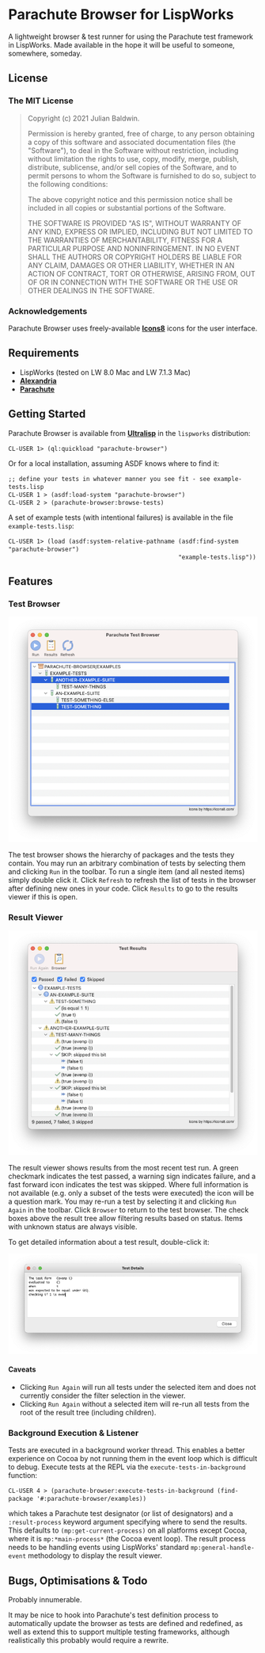 # Parachute Browser for LispWorks

A lightweight browser & test runner for using the Parachute test framework in LispWorks. Made
available in the hope it will be useful to someone, somewhere, someday.

## License

### The MIT License

> Copyright (c) 2021 Julian Baldwin.
>
> Permission is hereby granted, free of charge, to any person obtaining a copy of this software and
> associated documentation files (the "Software"), to deal in the Software without restriction,
> including without limitation the rights to use, copy, modify, merge, publish, distribute,
> sublicense, and/or sell copies of the Software, and to permit persons to whom the Software is
> furnished to do so, subject to the following conditions:
>
> The above copyright notice and this permission notice shall be included in all copies or
> substantial portions of the Software.
>
> THE SOFTWARE IS PROVIDED "AS IS", WITHOUT WARRANTY OF ANY KIND, EXPRESS OR IMPLIED, INCLUDING BUT
> NOT LIMITED TO THE WARRANTIES OF MERCHANTABILITY, FITNESS FOR A PARTICULAR PURPOSE AND
> NONINFRINGEMENT. IN NO EVENT SHALL THE AUTHORS OR COPYRIGHT HOLDERS BE LIABLE FOR ANY CLAIM,
> DAMAGES OR OTHER LIABILITY, WHETHER IN AN ACTION OF CONTRACT, TORT OR OTHERWISE, ARISING FROM, OUT
> OF OR IN CONNECTION WITH THE SOFTWARE OR THE USE OR OTHER DEALINGS IN THE SOFTWARE.

### Acknowledgements

Parachute Browser uses freely-available **[Icons8](https://icons8.com/)** icons for the user
interface.

## Requirements

- LispWorks (tested on LW 8.0 Mac and LW 7.1.3 Mac)
- **[Alexandria](https://common-lisp.net/project/alexandria/)**
- **[Parachute](https://github.com/Shinmera/parachute)**

## Getting Started

Parachute Browser is available from **[Ultralisp](https://ultralisp.org/dists/lispworks)** in the
`lispworks` distribution:

    CL-USER 1> (ql:quickload "parachute-browser")

Or for a local installation, assuming ASDF knows where to find it:

    ;; define your tests in whatever manner you see fit - see example-tests.lisp
    CL-USER 1 > (asdf:load-system "parachute-browser")
    CL-USER 2 > (parachute-browser:browse-tests)

A set of example tests (with intentional failures) is available in the file `example-tests.lisp`:

    CL-USER 1> (load (asdf:system-relative-pathname (asdf:find-system "parachute-browser")
                                                    "example-tests.lisp"))

## Features

### Test Browser

![Test Browser Interface](./docimg/browser.png)

The test browser shows the hierarchy of packages and the tests they contain. You may run an
arbitrary combination of tests by selecting them and clicking `Run` in the toolbar. To run a single
item (and all nested items) simply double click it. Click `Refresh` to refresh the list of tests in
the browser after defining new ones in your code. Click `Results` to go to the results viewer if
this is open.


### Result Viewer

![Result Viewer Interface](./docimg/results.png)

The result viewer shows results from the most recent test run. A green checkmark indicates the test
passed, a warning sign indicates failure, and a fast forward icon indicates the test was skipped.
Where full information is not available (e.g. only a subset of the tests were executed) the icon
will be a question mark. You may re-run a test by selecting it and clicking `Run Again` in the
toolbar. Click `Browser` to return to the test browser. The check boxes above the result tree allow
filtering results based on status. Items with unknown status are always visible.

To get detailed information about a test result, double-click it:

![Result Details](./docimg/details.png)

#### Caveats

- Clicking `Run Again` will run all tests under the selected item and does not currently consider
  the filter selection in the viewer.
- Clicking `Run Again` without a selected item will re-run all tests from the root of the result
  tree (including children).


### Background Execution & Listener

Tests are executed in a background worker thread. This enables a better experience on Cocoa by not
running them in the event loop which is difficult to debug. Execute tests at the REPL via the
`execute-tests-in-background` function:

    CL-USER 4 > (parachute-browser:execute-tests-in-background (find-package '#:parachute-browser/examples))

which takes a Parachute test designator (or list of designators) and a `:result-process` keyword
argument specifying where to send the results. This defaults to `(mp:get-current-process)` on all
platforms except Cocoa, where it is `mp:*main-process*` (the Cocoa event loop). The result process
needs to be handling events using LispWorks' standard `mp:general-handle-event` methodology to
display the result viewer.

## Bugs, Optimisations & Todo

Probably innumerable.

It may be nice to hook into Parachute's test definition process to automatically update the browser
as tests are defined and redefined, as well as extend this to support multiple testing frameworks,
although realistically this probably would require a rewrite.
